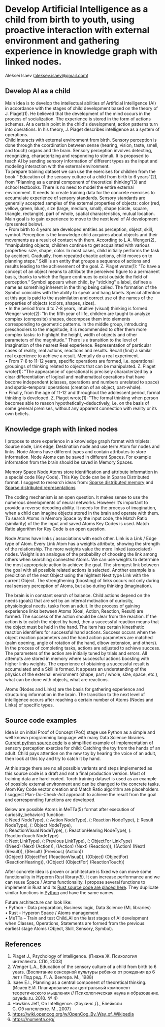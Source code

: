 # Develop Artificial Intelligence as a child from birth to youth, using proactive interaction with external environment and gathering experience in knowledge graph with linked nodes. 
Aleksei Isaev (aleksey.isaev@gmail.com)

## Develop AI as a child 
Main idea is to develop the intellectual abilities of Artificial Intelligence (AI) in accordance with the stages of child development based on the theory of J. Piaget(1). He believed that the development of the mind occurs in the process of socialization. The experience is stored in the form of actions schemes. At a certain point in the child's development, action patterns turn into operations. In his theory, J. Piaget describes intelligence as a system of operations.<br/>
Child interacts with external environment from birth. Sensory perception is done through the coordination between sense (hearing, vision, taste, smell, and touch) organs and the brain. Sensory perception involves detecting, recognizing, characterizing and responding to stimuli.
It is proposed to teach AI by sending sensory information of different types as the input and modeling interaction with the external environment.<br/> 
To prepare training dataset we can use the exercises for children from the book “ Education of the sensory culture of a child from birth to 6 years”(2),  from “Planning as a central component of theoretical thinking”(3) and school textbooks. There is no need to model the entire external environment. It needs to create training data for the concrete exercises to accumulate experience of sensory standards. Sensory standards are generally accepted samples of the external properties of objects: color (red, yellow, green, blue), size (large, medium, small), shape (circle, square, triangle, rectangle), part of whole, spatial characteristics, mutual location. Main goal is to gain experience to move to the next level of AI development (presented below). <br/>
• From birth to 4 years are developed entities as perception, object, skill, symbol. Perception is the knowledge child acquires about objects and their movements as a result of contact with them. According to L.A. Wenger(2), “manipulating objects, children continue to get acquainted with various properties: size, shape, color. In most cases, child initially performs the task by accident. Gradually, from repeated chaotic actions, child moves on to planning steps.”
Skill is an entity that groups a sequence of actions and results leading to the achievement of the goal. 
Z. Piaget wrote(1): "To have a concept of an object means to attribute the perceived figure to a permanent basis, thanks to which the figure continues to exist outside the field of perception.” 
Symbol appears when child, by "sticking" a label, defines a name as something inherent in the thing being called. The formation of the Symbol coincides with the ability to speak and hang labels. Special attention at this age is paid to the assimilation and correct use of the names of the properties of objects (colors, shapes, sizes). <br/>
• In the period from 4 to 7-8 years, intuitive (visual) thinking is formed.
Wenger wrote(2): "In the fifth year of life, children are taught to analyze complex (composite) shapes, decompose them into elements corresponding to geometric patterns. In the middle group, introducing preschoolers to the magnitude, it is recommended to offer them more complex tasks: to highlight the height, width of objects and other parameters of the magnitude."
There is a transition to the level of Imagination of the nearest Real experience. Representation of particular cases of reality, real actions, reactions and results. Recall (find) a similar real experience to achieve a result. Mentally do a real experiment. <br/>
• From 7-8 to 11-12 years, specific operations are formed, i.e. operational groupings of thinking related to objects that can be manipulated.
Z. Piaget wrote(1): "The appearance of operational is precisely characterized by a clear differentiation of logical and mathematical operations that have become independent (classes, operations and numbers unrelated to space) and spatio–temporal operations (creation of an object, part-whole). <br/>
• Finally, from the age of 11-12 and throughout the adolescent period, formal thinking is developed.
Z. Piaget wrote(1): "The formal thinking when person becomes able to reason hypothetically–deductively, i.e. on the basis of some general premises, without any apparent connection with reality or its own beliefs.

##  Knowledge graph with linked nodes
I propose to store experience in a knowledge graph format with triplets: Source node, Link edge, Destination node and use term Atom for nodes and links.
Node Atoms have different types and contain attributes to store information. Node Atoms can be saved in different Spaces. For example information from the brain should be saved in Memory Spaces. 

Memory Space Node Atoms store identification and attribute information in a special code (Key Code). This Key Code can be in Sparse Distributed format. I suggest to research ideas from: [Sparse distributed memory](https://en.wikipedia.org/wiki/Sparse_distributed_memory) and [Sparse distributed representations](https://numenta.com/neuroscience-research/sparse-distributed-representations/)

The coding mechanism is an open question. It makes sense to use the numerous developments of neural networks. However it’s important to provide a reverse decoding ability. It needs for the process of imagination, when a child can imagine objects stored in the brain and operate with them.
To search Atoms in Memory Space by the input code, the Match Ratio (similarity) of the the input and saved Atoms Key Codes is used. Match Ratio algorithm for Key Code is an open question.

Node Atoms have links / associations with each other. Link is a Link / Edge type of Atom.  Every Link Atom has a weights attribute, showing the strength of the relationship. The more weights value the more linked (associated) nodes. Weight is an analogue of the probability of choosing the link among others when searching connected Atoms.
We can use weights to determine the most appropriate action to achieve the goal. The strongest link between the goal with all possible related actions is selected. 
Another example is a prediction of the next Object using the hightest Next type Link with the current Object. 
The strengthening (boosting) of links occurs not only during real sensory perception of Atoms, but also during thinking (imagination).

The brain is in constant search of balance. Child actions depend on the needs (goals) that are set by an internal motivation of curiosity, physiological needs, tasks from an adult. In the process of gaining experience links between Atoms (Goal, Action, Reaction, Result) are formed. 
The success of the action should be clear from the reaction. If the action is to catch the object by hand, then a successful reaction means that the object must be held in the hand. The item has certain kinesthetic reaction identifiers for successful hand actions. Success occurs when the object reaction parameters and the hand action parameters are matched (palm opening, angle of rotation of the hand, elbow extension, and others). 
In the process of completing tasks, actions are adjusted to achieve success. The parameters of the action are initially tuned by trials and errors.  All attempts are stored in memory where successful actions boosting with higher links weights. The experience of obtaining a successful result is accumulated and a Skill is formed.  It appears an understanding of the physics of the external environment (shape, part / whole, size, space, etc.), what can be done with objects, what are reactions.

Atoms (Nodes and Links) are the basis for gathering experience and structuring information in the brain. The transition to the next level of intelligence occurs after reaching a certain number of Atoms (Nodes and Links) of specific types.
## Source code examples
Idea is on initial Proof of Concept (PoC) stage use Python as a simple and well known programming language with many Data Science libraries.
[Current python source code](child_ai.py) is a simplified example of implementation of sensory perception exercise for child: Catching the toy from the hands of an adult. Child pays attention on the new toy by hearing the voice of an adult, then look at this toy and try to catch it by hand.

At this stage there are no all possible variants and steps implemented as this source code is a draft and not a final production version. Most of training data are hard-coded. Torch training dataset is used as an example of possible external environment and can be changed to the concrete tasks. Atom Key Code vector creation and Match Ratio algorithm are placeholders.
I suggest Plan-Do-Check-Act approach to achieve the result from the goal and corresponding functions are developed. 

Below are possible Atoms in MeTTa(5) format after execution of curiosity_behavior() function: <br/> 
(: Need NodeType), (: Action NodeType), (: Reaction NodeType), (: Result NodeType), (: Object NodeType), <br/>
(: ReactionVisual NodeType), (: ReactionHearing NodeType), (: ReactionTouch NodeType) <br/>
(: Next LinkType), (: Previous LinkType), (: ObjectFor LinkType) <br/>
((Need) (Next) (Action)), ((Action) (Next) (Reaction)), ((Action) (Next) (Result)), ((Result) (Previous) (Action)) <br/>
((Object) (ObjectFor) (ReactionVisual)), ((Object) (ObjectFor) (ReactionHearing)), ((Object) (ObjectFor) (ReactionTouch))<br/>

After concrete idea is proven or architecture is fixed we can move some functionality in Hyperon Rust library(5). It can increase performance and we can reuse Space / Atoms functionality. 
I propose several functions to implement in Rust and its [Rust source code are placed here](https://github.com/h555yand/hyperon-experimental/blob/dd1b7b02f58ce1a072ab0f3834c6032b4fc5ff18/lib/src/child_ai/graph_kb.rs).
They duplicate similar functions in [Python](child_ai.py) and have the same names.

Future architecture can look like: <br/>
• Python - Data preparation, Business logic, Data Science (ML libraries) <br/>
• Rust - Hyperon Space / Atoms management <br/>
• MeTTa – Train and test Child_AI on the last stages of AI development when Classes, Operations, Statements are formed from the previous earliest stage Atoms (Object, Skill, Sensory, Symbol).

## References
1. Piaget J., Psychology of intelligence. (Пиаже Ж. Психология интеллекта. СПб, 2003)
2. Wenger L.A., Education of the sensory culture of a child from birth to 6 years. (Воспитание сенсорной культуры ребенка от рождения до 6 лет / Под ред. Л. А. Венгера. М., 1988)
3. Isaev E.I., Planning as a central component of theoretical thinking. (Исаев Е.И. Планирование как центральный компонент теоретического мышления // Психологическая наука и образование. psyedu.ru. 2010. № 4)
4. Hawkins Jeff, On Intelligence. (Хоукинс Д., Блейксли С. Об интеллекте. М., 2007)
5. https://wiki.opencog.org/w/OpenCog_By_Way_of_Wikipedia
6. https://numenta.org/
